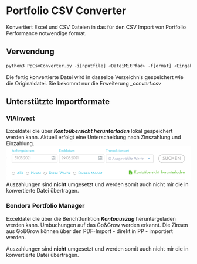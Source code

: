 # Portfolio CSV Converter
Konvertiert Excel und CSV Dateien in das für den CSV Import von Portfolio 
Performance notwendige format.

## Verwendung

``` python
python3 PpCsvConverter.py -i[nputfile] <DateiMitPfad> -f[ormat] <EingabeFormat>
```
Die fertig konvertierte Datei wird in dasselbe Verzeichnis gespeichert wie die Originaldatei. Sie 
bekommt nur die Erweiterung *_convert.csv*
## Unterstützte Importformate
### VIAInvest 
Exceldatei die über ***Kontoübersicht herunterladen*** lokal gespeichert werden kann. Aktuell erfolgt eine 
Unterscheidung nach Zinszahlung und Einzahlung.
![img.png](pictures/img.png)
Auszahlungen sind **nicht** umgesetzt und werden somit auch nicht mir die in konvertierte Datei übertragen.

### Bondora Portfolio Manager
Exceldatei die über die Berichtfunktion ***Kontoauszug*** heruntergeladen werden kann.
Umbuchungen auf das Go&Grow werden erkannt. Die Zinsen aus Go&Grow können über den PDF-Import - direkt in PP - 
importiert werden.

Auszahlungen sind **nicht** umgesetzt und werden somit auch nicht mir die in konvertierte Datei übertragen.
